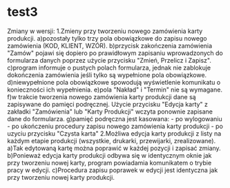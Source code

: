 # test3
Zmiany w wersji:
1.Zmieny przy tworzeniu nowego zamówienia karty produkcji.
  a)pozostały tylko trzy pola obowiązkowe do zapisu nowego zamówienia (KOD, KLIENT, WZÓR).
  b)przycisk zakończenia zamówienia "Zamów" pojawi się dopiero po prawidłowym zapisaniu wprowadzonych do formularza danych poprzez użycie przycisku "Zmień, Przelicz i Zapisz".
  c)program informuje o pustych polach formularza, jednak nie zablokuje dokończenia zamówienia jeśli tylko są wypełnione pola obowiązkowe.
  d)niewypełnione pola obowiązkowe spowodują wyświetlenie komunikatu o konieczności ich wypełnienia.
  e)pola "Nakład" i "Termin" nie są wymagane.
  f)w trakcie tworzenia nowego zamówienia karty produkcji dane są zapisywane do pamięci podręcznej. Użycie przycisku "Edycja karty" z zakładki "Zamówienia" lub "Karty Produkcji" wczyta ponownie zapisane dane do formularza.
  g)pamięć podręczna jest kasowana:
    - po wylogowaniu
    - po ukończeniu procedury zapisu nowego zamówienia karty produkcji
    - po uzyciu przycisku "Czysta karta"
2.Możliwa edycja karty produkcji z listy na każdym etapie produkcji (wszystkie, drukarki, przewijarki, zrealizowane). 
  a)Tak edytowaną kartę można poprawić w każdej pozycji i zapisać zmiany.
  b)Ponieważ edycja karty produkcji odbywa się w identycznym oknie jak przy tworzeniu nowej karty, program powiadamia komunikatem o trybie pracy w edycji.
  c)Procedura zapisu poprawek w edycji jest identyczna jak przy tworzeniu nowej karty produkcji.
